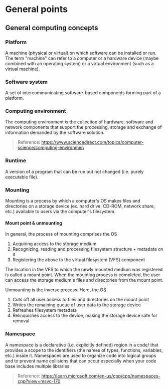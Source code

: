 # General points
## General computing concepts
### Platform
A machine (physical or virtual) on which software can be installed or run. The term "machine" can refer to a computer or a hardware device (maybe combined with an operating system) or a virtual environment (such as a virtual machine).

### Software system
A set of intercommunicating software-based components forming part of a platform.

### Computing environment
The computing environment is the collection of hardware, software and network components that support the processing, storage and exchange of information demanded by the software solution.

> Reference: https://www.sciencedirect.com/topics/computer-science/computing-environmen


### Runtime
A version of a program that can be run but not changed (i.e. purely executable file).

### Mounting
Mounting is a process by which a computer's OS makes files and directories on a storage device (ex. hard drive, CD-ROM, network share, etc.) available to users via the computer's filesystem.

#### Mount point & unmounting
In general, the process of mounting comprises the OS

1. Acquiring access to the storage medium
2. Recognizing, reading and processing filesystem structure + metadata on it
3. Registering the above to the  virtual filesystem (VFS) component

The location in the VFS to which the newly mounted medium was registered is called a mount point. When the mounting process is completed, the user can access the storage medium's files and directories from the mount point.

Unmounting is the inverse process. Here, the OS

1. Cuts off all user access to files and directories on the mount point
2. Writes the remaining queue of user data to the storage device
3. Refreshes filesystem metadata
4. Relinquishes access to the device, making the storage device safe for removal

### Namespace
A namespace is a declarative (i.e. explicitly defined) region in a code/ that provides a scope to the identifiers (the names of types, functions, variables, etc.) inside it. Namespaces are used to organize code into logical groups and to prevent name collisions that can occur especially when your code base includes multiple libraries

> Reference: https://learn.microsoft.com/en-us/cpp/cpp/namespaces-cpp?view=msvc-170
